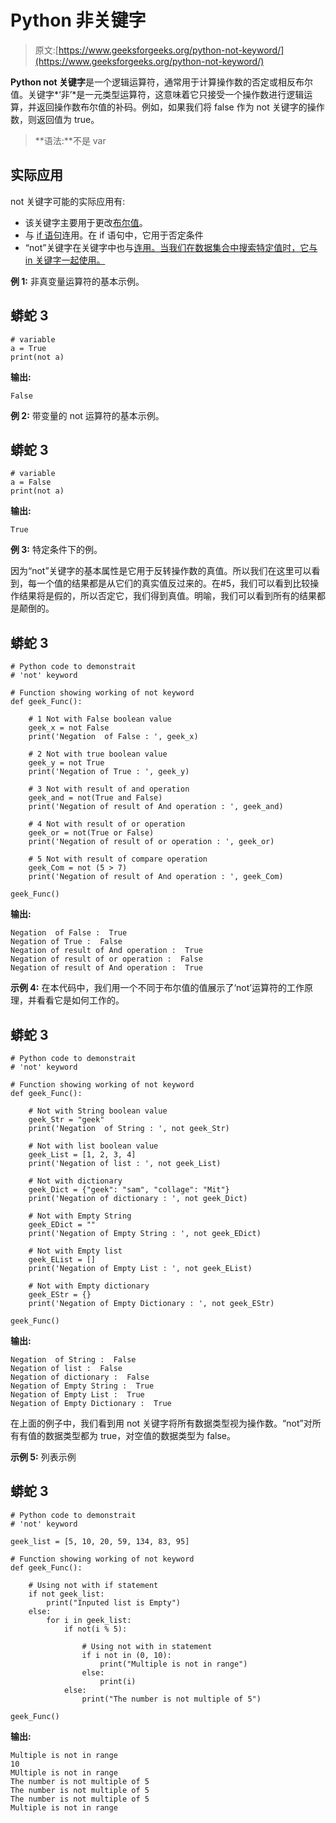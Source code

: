# Python 非关键字

> 原文:[https://www.geeksforgeeks.org/python-not-keyword/](https://www.geeksforgeeks.org/python-not-keyword/)

**Python not 关键字**是一个逻辑运算符，通常用于计算操作数的否定或相反布尔值。关键字*‘非’*是一元类型运算符，这意味着它只接受一个操作数进行逻辑运算，并返回操作数布尔值的补码。例如，如果我们将 false 作为 not 关键字的操作数，则返回值为 true。

> **语法:**不是 var

## **实际应用**

not 关键字可能的实际应用有:

*   该关键字主要用于更改[布尔值](https://www.geeksforgeeks.org/boolean-data-type-in-python/)。
*   与 [if 语句](https://www.geeksforgeeks.org/python-if-else/)连用。在 if 语句中，它用于否定条件
*   “not”关键字在关键字中也与[连用。当我们在数据集合中搜索特定值时，它与 in 关键字一起使用。](https://www.geeksforgeeks.org/python-in-keyword/)

**例 1:** 非真变量运算符的基本示例。

## 蟒蛇 3

```
# variable
a = True
print(not a)
```

**输出:**

```
False
```

**例 2:** 带变量的 not 运算符的基本示例。

## 蟒蛇 3

```
# variable
a = False
print(not a)
```

**输出:**

```
True
```

**例 3:** 特定条件下的例。

因为“not”关键字的基本属性是它用于反转操作数的真值。所以我们在这里可以看到，每一个值的结果都是从它们的真实值反过来的。在#5，我们可以看到比较操作结果将是假的，所以否定它，我们得到真值。明喻，我们可以看到所有的结果都是颠倒的。

## 蟒蛇 3

```
# Python code to demonstrait
# 'not' keyword

# Function showing working of not keyword
def geek_Func():

    # 1 Not with False boolean value
    geek_x = not False
    print('Negation  of False : ', geek_x)

    # 2 Not with true boolean value
    geek_y = not True
    print('Negation of True : ', geek_y)

    # 3 Not with result of and operation
    geek_and = not(True and False)
    print('Negation of result of And operation : ', geek_and)

    # 4 Not with result of or operation
    geek_or = not(True or False)
    print('Negation of result of or operation : ', geek_or)

    # 5 Not with result of compare operation
    geek_Com = not (5 > 7)
    print('Negation of result of And operation : ', geek_Com)

geek_Func()
```

**输出:**

```
Negation  of False :  True
Negation of True :  False
Negation of result of And operation :  True
Negation of result of or operation :  False
Negation of result of And operation :  True
```

**示例 4:** 在本代码中，我们用一个不同于布尔值的值展示了‘not’运算符的工作原理，并看看它是如何工作的。

## 蟒蛇 3

```
# Python code to demonstrait
# 'not' keyword

# Function showing working of not keyword
def geek_Func():

    # Not with String boolean value
    geek_Str = "geek"
    print('Negation  of String : ', not geek_Str)

    # Not with list boolean value
    geek_List = [1, 2, 3, 4]
    print('Negation of list : ', not geek_List)

    # Not with dictionary
    geek_Dict = {"geek": "sam", "collage": "Mit"}
    print('Negation of dictionary : ', not geek_Dict)

    # Not with Empty String
    geek_EDict = ""
    print('Negation of Empty String : ', not geek_EDict)

    # Not with Empty list
    geek_EList = []
    print('Negation of Empty List : ', not geek_EList)

    # Not with Empty dictionary
    geek_EStr = {}
    print('Negation of Empty Dictionary : ', not geek_EStr)

geek_Func()
```

**输出:**

```
Negation  of String :  False
Negation of list :  False
Negation of dictionary :  False
Negation of Empty String :  True
Negation of Empty List :  True
Negation of Empty Dictionary :  True
```

在上面的例子中，我们看到用 not 关键字将所有数据类型视为操作数。“not”对所有有值的数据类型都为 true，对空值的数据类型为 false。

**示例 5:** 列表示例

## 蟒蛇 3

```
# Python code to demonstrait
# 'not' keyword

geek_list = [5, 10, 20, 59, 134, 83, 95]

# Function showing working of not keyword
def geek_Func():

    # Using not with if statement
    if not geek_list:
        print("Inputed list is Empty")
    else:
        for i in geek_list:
            if not(i % 5):

                # Using not with in statement
                if i not in (0, 10):
                    print("Multiple is not in range")
                else:
                    print(i)
            else:
                print("The number is not multiple of 5")

geek_Func()
```

**输出:**

```
Multiple is not in range
10
MUltiple is not in range
The number is not multiple of 5
The number is not multiple of 5
The number is not multiple of 5
Multiple is not in range
```